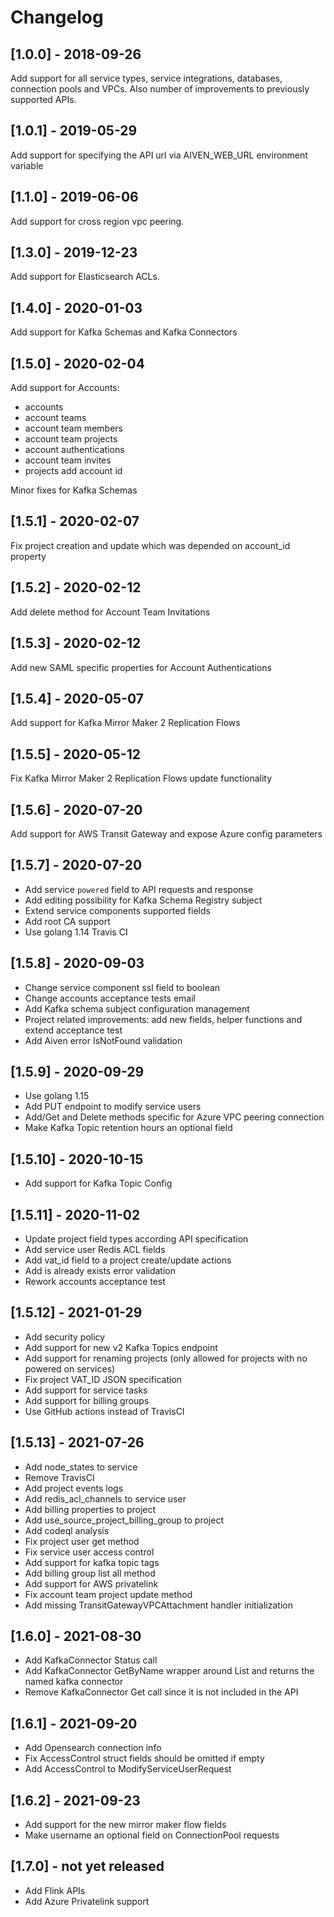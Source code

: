 # Changelog

## [1.0.0] - 2018-09-26

Add support for all service types, service integrations, databases,
connection pools and VPCs. Also number of improvements to previously
supported APIs.

## [1.0.1] - 2019-05-29

Add support for specifying the API url via AIVEN_WEB_URL environment
variable

## [1.1.0] - 2019-06-06

Add support for cross region vpc peering.

## [1.3.0] - 2019-12-23

Add support for Elasticsearch ACLs.

## [1.4.0] - 2020-01-03

Add support for Kafka Schemas and Kafka Connectors

## [1.5.0] - 2020-02-04

Add support for Accounts:
 - accounts
 - account teams
 - account team members 
 - account team projects
 - account authentications 
 - account team invites  
 - projects add account id

Minor fixes for Kafka Schemas  

## [1.5.1] - 2020-02-07

Fix project creation and update which was depended on account_id property

## [1.5.2] - 2020-02-12

Add delete method for Account Team Invitations

## [1.5.3] - 2020-02-12

Add new SAML specific properties for Account Authentications

## [1.5.4] - 2020-05-07

Add support for Kafka Mirror Maker 2 Replication Flows

## [1.5.5] - 2020-05-12

Fix Kafka Mirror Maker 2 Replication Flows update functionality

## [1.5.6] - 2020-07-20

Add support for AWS Transit Gateway and expose Azure config parameters

## [1.5.7] - 2020-07-20
- Add service `powered` field to API requests and response
- Add editing possibility for Kafka Schema Registry subject
- Extend service components supported fields
- Add root CA support
- Use golang 1.14 Travis CI

## [1.5.8] - 2020-09-03
- Change service component ssl field to boolean
- Change accounts acceptance tests email
- Add Kafka schema subject configuration management
- Project related improvements: add new fields, helper functions and extend acceptance test
- Add Aiven error IsNotFound validation

## [1.5.9] - 2020-09-29
- Use golang 1.15
- Add PUT endpoint to modify service users
- Add/Get and Delete methods specific for Azure VPC peering connection
- Make Kafka Topic retention hours an optional field

## [1.5.10] - 2020-10-15
- Add support for Kafka Topic Config

## [1.5.11] - 2020-11-02
- Update project field types according API specification
- Add service user Redis ACL fields
- Add vat_id field to a project create/update actions
- Add is already exists error validation
- Rework accounts acceptance test

## [1.5.12] - 2021-01-29
- Add security policy
- Add support for new v2 Kafka Topics endpoint
- Add support for renaming projects (only allowed for projects with no powered on services)
- Fix project VAT_ID JSON specification
- Add support for service tasks
- Add support for billing groups
- Use GitHub actions instead of TravisCI

## [1.5.13] - 2021-07-26
- Add node_states to service
- Remove TravisCI
- Add project events logs
- Add redis_acl_channels to service user
- Add billing properties to project
- Add use_source_project_billing_group to project
- Add codeql analysis
- Fix project user get method
- Fix service user access control
- Add support for kafka topic tags
- Add billing group list all method
- Add support for AWS privatelink
- Fix account team project update method
- Add missing TransitGatewayVPCAttachment handler initialization

## [1.6.0] - 2021-08-30
- Add KafkaConnector Status call
- Add KafkaConnector GetByName wrapper around List and returns the named kafka connector
- Remove KafkaConnector Get call since it is not included in the API

## [1.6.1] - 2021-09-20
- Add Opensearch connection info
- Fix AccessControl struct fields should be omitted if empty
- Add AccessControl to ModifyServiceUserRequest

## [1.6.2] - 2021-09-23
- Add support for the new mirror maker flow fields
- Make username an optional field on ConnectionPool requests

## [1.7.0] - not yet released
- Add Flink APIs
- Add Azure Privatelink support
